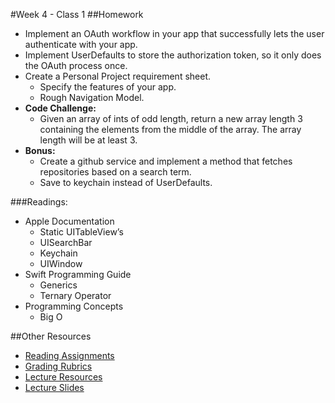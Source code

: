 #Week 4 - Class 1
##Homework
* Implement an OAuth workflow in your app that successfully lets the user authenticate with your app.
* Implement UserDefaults to store the authorization token, so it only does the OAuth process once.
* Create a Personal Project requirement sheet.
	* Specify the features of your app.
	* Rough Navigation Model.
* **Code Challenge:**
	* Given an array of ints of odd length, return a new array length 3 containing the elements from the middle of the array. The array length will be at least 3.
* **Bonus:**
	* Create a github service and implement a method that fetches repositories based on a search term.
	* Save to keychain instead of UserDefaults.

###Readings:
* Apple Documentation
  * Static UITableView’s
  * UISearchBar
  * Keychain
  * UIWindow
* Swift Programming Guide
  * Generics
  * Ternary Operator
* Programming Concepts
  * Big O

##Other Resources
* [Reading Assignments](../../Resources/ra-grading-standard/)
* [Grading Rubrics](../../Resources/)
* [Lecture Resources](lecture/)
* [Lecture Slides](https://www.icloud.com/keynote/000EtSMrX5WTirpvWCOKi-OSQ#Week4_Day1)
